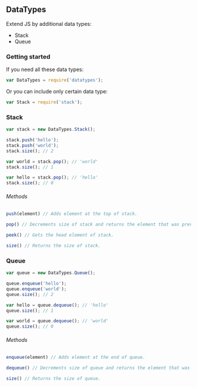 ## DataTypes

Extend JS by additional data types:

* Stack
* Queue

### Getting started

If you need all these data types:

```javascript
var DataTypes = require('datatypes');
```

Or you can include only certain data type:

```javascript
var Stack = require('stack');
```

### Stack

```javascript
var stack = new DataTypes.Stack();

stack.push('hello');
stack.push('world');
stack.size(); // 2

var world = stack.pop(); // 'world'
stack.size(); // 1

var hello = stack.pop(); // 'hello'
stack.size(); // 0
```

###### Methods

```javascript
push(element) // Adds element at the top of stack.
```
```javascript
pop() // Decrements size of stack and returns the element that was previously the top one.
```
```javascript
peek() // Gets the head element of stack.
```
```javascript
size() // Returns the size of stack.
```

### Queue

```javascript
var queue = new DataTypes.Queue();

queue.enqueue('hello');
queue.enqueue('world');
queue.size(); // 2

var hello = queue.dequeue(); // 'hello'
queue.size(); // 1

var world = queue.dequeue(); // 'world'
queue.size(); // 0
```

###### Methods

```javascript
enqueue(element) // Adds element at the end of queue.
```
```javascript
dequeue() // Decrements size of queue and returns the element that was at the start of queue.
```
```javascript
size() // Returns the size of queue.
```
